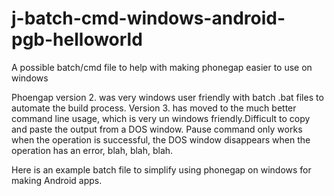 j-batch-cmd-windows-android-pgb-helloworld
==========================================

A possible batch/cmd file to help with making phonegap easier to use on windows


Phoengap version 2. was very windows user friendly with batch .bat files to automate the build process. Version 3. has moved to the much better command line usage, which is very un windows friendly.Difficult to copy and paste the output from a DOS window. Pause command only works when the operation is successful, the DOS window disappears when the operation has an error, blah, blah, blah.


Here is an example batch file to simplify using phonegap on windows for making Android apps.
